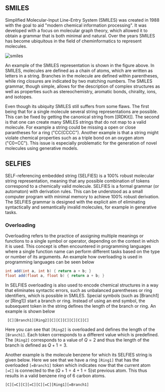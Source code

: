 ## SMILES
Simplified Molecular-Input Line-Entry System (SMILES) was created in 1988 with the goal to aid "modern chemical information processing". It was developed with a focus on molecular graph theory, which allowed it to obtain a grammar that is both minimal and natural. Over the years SMILES has become ubiquitous in the field of cheminformatics to represent molecules. 


![smiles](https://upload.wikimedia.org/wikipedia/commons/0/00/SMILES.png)

An example of the SMILES representation is shown in the figure above. In SMILES, molecules are defined as a chain of atoms, which are written as letters in a string. Branches in the molecule are defined within parentheses, while ring closures are indicated by two matching numbers. The SMILES grammar, though simple, allows for the description of complex structures as well as properties such as stereochemistry, aromatic bonds, chirality, ions, and isotopes.

Even though its ubiquity SMILES still suffers from some flaws. The first being that for a single molecule several string representations are possible. This can be fixed by getting the canonical string from [[RDKit]]. The second is that one can create many SMILES strings that do not map to a valid molecule. For example a string could be missing a open or close parantheses for a ring ("CC(CCCC"). Another example is that a string might violate chemical properties such as a triple bond on an oxygen atom ("C0=CC"). This issue is especially problematic for the generation of novel molecules using generative models.

## SELFIES
SELF-referencing embedded string (SELFIES) is a 100% robust molecular string representation, meaning that any possible combination of tokens correspond to a chemically valid molecule. SELFIES is a formal grammar (or automaton) with derivation rules. This can be understood as a small computer program with minimal memory to achieve 100% robust derivation. The SELFIES grammar is designed with the explicit aim of eliminating syntactically and semantically invalid molecules, for example in generative tasks.

### Overloading
Overloading refers to the practice of assigning multiple meanings or functions to a single symbol or operator, depending on the context in which it is used. This concept is often encountered in programming languages where a single function name can perform different tasks based on the type or number of its arguments. An example how overloading is used in programming languages can be seen below

``` java
int add(int a, int b) { return a + b; }
float add(float a, float b) { return a + b; }
```

In SELFIES overloading is also used to encode chemical structures in a way that eliminates syntactic errors, such as unbalanced parentheses or ring identifiers, which is possible in SMILES. 
Special symbols (such as \[Branch1\] or \[Ring1\]) start a branch or ring. Instead of using an end symbol, the subsequent token in the string defines the length of the branch or ring. An example is shown below

``` ln:false
 [C][Branch1][Ring2][C][C][C][C][C][C]
```

Here you can see that `[Ring2]` is overloaded and defines the length of the `[Branch1]`. Each token corresponds to a different value which is predefined. The `[Ring2]` corresponds to a value of $Q=2$ and thus the length of the branch is defined as $Q+1=3$.

Another example is the molecule benzene for which its SELFIES string is given below. Here we see that we have a ring `[Ring1]` that has the overloaded `[=Branch1]` token which indicates now that the current atom `[=C]` is connected to the ($Q+ 1=4+1=5$)st previous atom. This thus results in a valid benzene ring of $6$ carbon atoms.

``` ln:false
[C][=C][C][=C][C][=C][Ring1][=Branch1]
```